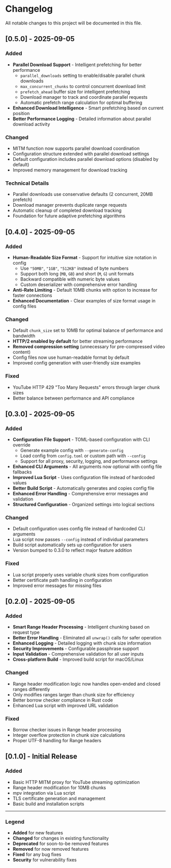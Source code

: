 # Changelog

All notable changes to this project will be documented in this file.

## [0.5.0] - 2025-09-05

### Added
- **Parallel Download Support** - Intelligent prefetching for better performance
  - `parallel_downloads` setting to enable/disable parallel chunk downloads
  - `max_concurrent_chunks` to control concurrent download limit  
  - `prefetch_ahead` buffer size for intelligent prefetching
  - Download manager to track and coordinate parallel requests
  - Automatic prefetch range calculation for optimal buffering
- **Enhanced Download Intelligence** - Smart prefetching based on current position
- **Better Performance Logging** - Detailed information about parallel download activity

### Changed
- MITM function now supports parallel download coordination
- Configuration structure extended with parallel download settings
- Default configuration includes parallel download options (disabled by default)
- Improved memory management for download tracking

### Technical Details
- Parallel downloads use conservative defaults (2 concurrent, 20MB prefetch)
- Download manager prevents duplicate range requests
- Automatic cleanup of completed download tracking
- Foundation for future adaptive prefetching algorithms

## [0.4.0] - 2025-09-05

### Added
- **Human-Readable Size Format** - Support for intuitive size notation in config
  - Use `"50MB"`, `"1GB"`, `"512KB"` instead of byte numbers
  - Support both long (`MB`, `GB`) and short (`M`, `G`) unit formats
  - Backward compatible with numeric byte values
  - Custom deserializer with comprehensive error handling
- **Anti-Rate Limiting** - Default 10MB chunks with option to increase for faster connections
- **Enhanced Documentation** - Clear examples of size format usage in config files

### Changed
- Default `chunk_size` set to 10MB for optimal balance of performance and bandwidth
- **HTTP/2 enabled by default** for better streaming performance
- **Removed compression setting** (unnecessary for pre-compressed video content)
- Config files now use human-readable format by default
- Improved config generation with user-friendly size examples

### Fixed
- YouTube HTTP 429 "Too Many Requests" errors through larger chunk sizes
- Better balance between performance and API compliance

## [0.3.0] - 2025-09-05

### Added
- **Configuration File Support** - TOML-based configuration with CLI override
  - Generate example config with `--generate-config`
  - Load config from `config.toml` or custom path with `--config`
  - Support for all proxy, security, logging, and performance settings
- **Enhanced CLI Arguments** - All arguments now optional with config file fallbacks
- **Improved Lua Script** - Uses configuration file instead of hardcoded values
- **Better Build Script** - Automatically generates and copies config file
- **Enhanced Error Handling** - Comprehensive error messages and validation
- **Structured Configuration** - Organized settings into logical sections

### Changed
- Default configuration uses config file instead of hardcoded CLI arguments
- Lua script now passes `--config` instead of individual parameters
- Build script automatically sets up configuration for users
- Version bumped to 0.3.0 to reflect major feature addition

### Fixed
- Lua script properly uses variable chunk sizes from configuration
- Better certificate path handling in configuration
- Improved error messages for missing files

## [0.2.0] - 2025-09-05

### Added
- **Smart Range Header Processing** - Intelligent chunking based on request type
- **Better Error Handling** - Eliminated all `unwrap()` calls for safer operation
- **Enhanced Logging** - Detailed logging with chunk size information
- **Security Improvements** - Configurable passphrase support
- **Input Validation** - Comprehensive validation for all user inputs
- **Cross-platform Build** - Improved build script for macOS/Linux

### Changed
- Range header modification logic now handles open-ended and closed ranges differently
- Only modifies ranges larger than chunk size for efficiency
- Better borrow checker compliance in Rust code
- Enhanced Lua script with improved URL validation

### Fixed
- Borrow checker issues in Range header processing
- Integer overflow protection in chunk size calculations
- Proper UTF-8 handling for Range headers

## [0.1.0] - Initial Release

### Added
- Basic HTTP MITM proxy for YouTube streaming optimization
- Range header modification for 10MB chunks
- mpv integration via Lua script
- TLS certificate generation and management
- Basic build and installation scripts

---

### Legend
- **Added** for new features
- **Changed** for changes in existing functionality  
- **Deprecated** for soon-to-be removed features
- **Removed** for now removed features
- **Fixed** for any bug fixes
- **Security** for vulnerability fixes
